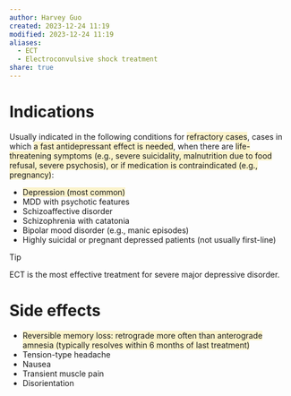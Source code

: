 ```yaml
---
author: Harvey Guo
created: 2023-12-24 11:19
modified: 2023-12-24 11:19
aliases:
  - ECT
  - Electroconvulsive shock treatment
share: true
---
```


# Indications
Usually indicated in the following conditions for <span style="background:rgba(240, 200, 0, 0.2)">refractory cases</span>, cases in which <span style="background:rgba(240, 200, 0, 0.2)">a fast antidepressant effect is needed</span>, when there are <span style="background:rgba(240, 200, 0, 0.2)">life-threatening symptoms (e.g., severe suicidality, malnutrition due to food refusal, severe psychosis), or if medication is contraindicated (e.g., pregnancy)</span>:
- <span style="background:rgba(240, 200, 0, 0.2)">Depression (most common)</span>
- MDD with psychotic features
- Schizoaffective disorder
- Schizophrenia with catatonia
- Bipolar mood disorder (e.g., manic episodes)
- Highly suicidal or pregnant depressed patients (not usually first-line)
>[!tip] 
>ECT is the most effective treatment for severe major depressive disorder.

# Side effects
- <span style="background:rgba(240, 200, 0, 0.2)">Reversible memory loss: retrograde more often than anterograde amnesia (typically resolves within 6 months of last treatment) </span>
- Tension-type headache 
- Nausea
- Transient muscle pain
- Disorientation
